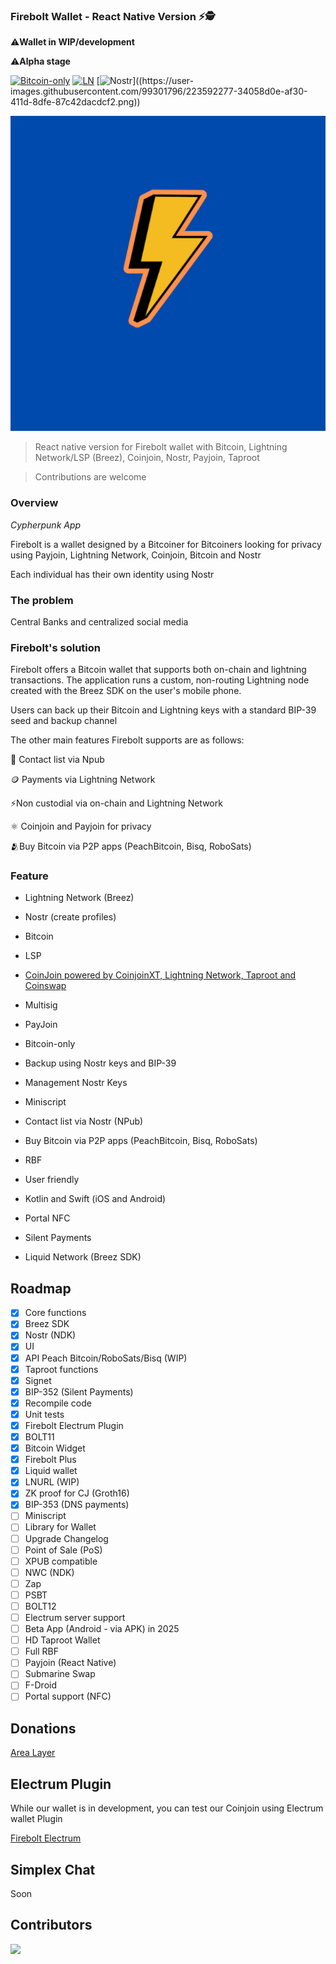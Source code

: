 ### Firebolt Wallet - React Native Version ⚡🕵️

⚠️**Wallet in WIP/development**

⚠️**Alpha stage**

[![Bitcoin-only](https://img.shields.io/badge/bitcoin-only-FF9900?logo=bitcoin)](https://twentyone.world)
[![LN](https://img.shields.io/badge/lightning-792EE5?logo=lightning)](https://mempool.space/lightning)
[![Nostr](https://img.shields.io/badge/nostr-only-FF9900?)]((https://user-images.githubusercontent.com/99301796/223592277-34058d0e-af30-411d-8dfe-87c42dacdcf2.png))

![Banner](https://github.com/AreaLayer/FireBolt/raw/main/src/asset/firebolt_logo_readme.png)

>React native version for Firebolt wallet with Bitcoin, Lightning Network/LSP (Breez), Coinjoin, Nostr, Payjoin, Taproot

>Contributions are welcome

### Overview

*Cypherpunk App*

Firebolt is a wallet designed by a Bitcoiner for Bitcoiners looking for privacy using Payjoin, Lightning Network, Coinjoin, Bitcoin and Nostr

Each individual has their own identity using Nostr

### The problem

Central Banks and centralized social media

### Firebolt's solution

Firebolt offers a Bitcoin wallet that supports both on-chain and lightning transactions. The application runs a custom, non-routing Lightning node created with the Breez SDK on the user's mobile phone. 

Users can back up their Bitcoin and Lightning keys with a standard BIP-39 seed and backup channel 

The other main features Firebolt supports are as follows:

📱 Contact list via Npub

🪙 Payments via Lightning Network

⚡Non custodial via on-chain and Lightning Network

⚛️ Coinjoin and Payjoin for privacy

🫂Buy Bitcoin via P2P apps (PeachBitcoin, Bisq, RoboSats)

### Feature

- Lightning Network (Breez)

- Nostr (create profiles)

- Bitcoin

- LSP

- [CoinJoin powered by CoinjoinXT, Lightning Network, Taproot and Coinswap](https://github.com/AreaLayer/CoinjoinXT)

- Multisig 

- PayJoin

- Bitcoin-only

- Backup using Nostr keys and BIP-39

- Management Nostr Keys

- Miniscript

- Contact list via Nostr (NPub)

- Buy Bitcoin via P2P apps (PeachBitcoin, Bisq, RoboSats)

- RBF

- User friendly

- Kotlin and Swift (iOS and Android)

- Portal NFC

- Silent Payments

- Liquid Network (Breez SDK)

## Roadmap

-  [x] Core functions
-  [x] Breez SDK 
-  [x] Nostr (NDK)
-  [x] UI 
-  [x] API Peach Bitcoin/RoboSats/Bisq (WIP)
-  [x] Taproot functions 
-  [x] Signet
-  [x] BIP-352 (Silent Payments)
-  [x] Recompile code
-  [x] Unit tests
-  [x] Firebolt Electrum Plugin
-  [x] BOLT11 
-  [x] Bitcoin Widget
-  [x] Firebolt Plus
-  [x] Liquid wallet
-  [x] LNURL (WIP)
-  [x] ZK proof for CJ (Groth16)
-  [x] BIP-353 (DNS payments)
-  [ ] Miniscript
-  [ ] Library for Wallet
-  [ ] Upgrade Changelog
-  [ ] Point of Sale (PoS)
-  [ ] XPUB compatible
-  [ ] NWC (NDK)
-  [ ] Zap
-  [ ] PSBT 
-  [ ] BOLT12
-  [ ] Electrum server support
-  [ ] Beta App (Android - via APK) in 2025
-  [ ] HD Taproot Wallet
-  [ ] Full RBF
-  [ ] Payjoin (React Native) 
-  [ ] Submarine Swap 
-  [ ] F-Droid
-  [ ] Portal support (NFC)

## Donations

[Area Layer](https://www.arealayer.net/donation)

## Electrum Plugin

While our wallet is in development, you can test our Coinjoin using Electrum wallet Plugin

[Firebolt Electrum](https://github.com/AreaLayer/firebolt-electrum)

## Simplex Chat

Soon

## Contributors

<a align="center" href="https://github.com/AreaLayer/firebolt-react-native aphs/contributors">
  <img src="https://contrib.rocks/image?repo=AreaLayer/firebolt-react-native" />
</a>

